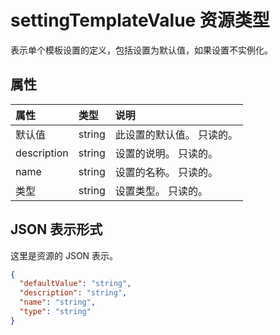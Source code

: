 # <a name="settingtemplatevalue-resource-type"></a>settingTemplateValue 资源类型

表示单个模板设置的定义，包括设置为默认值，如果设置不实例化。


## <a name="properties"></a>属性
| 属性     | 类型   |说明|
|:---------------|:--------|:----------|
|默认值|string|此设置的默认值。 只读的。|
|description|string|设置的说明。 只读的。|
|name|string|设置的名称。 只读的。|
|类型|string|设置类型。 只读的。|

## <a name="json-representation"></a>JSON 表示形式

这里是资源的 JSON 表示。

<!-- {
  "blockType": "resource",
  "optionalProperties": [

  ],
  "@odata.type": "microsoft.graph.settingTemplateValue"
}-->

```json
{
  "defaultValue": "string",
  "description": "string",
  "name": "string",
  "type": "string"
}

```

<!-- uuid: 8fcb5dbc-d5aa-4681-8e31-b001d5168d79
2015-10-25 14:57:30 UTC -->
<!-- {
  "type": "#page.annotation",
  "description": "settingTemplateValue resource",
  "keywords": "",
  "section": "documentation",
  "tocPath": ""
}-->
